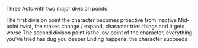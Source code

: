 Three Acts with two major division points

The first division point the character becomes proactive from inactive
Mid-point twist, the stakes change / expand, character tries things and it gets worse
The second divison point is the low point of the character, everything you've tried has dug you deeper
Ending happens, the character succeeds